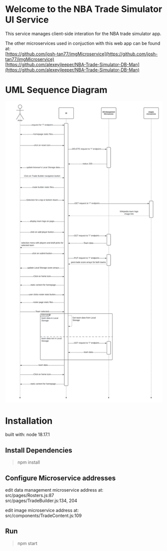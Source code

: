 # Welcome to the NBA Trade Simulator UI Service

This service manages client-side interation for the NBA trade simulator app.
 
The other microservices used in conjuction with this web app can be found at:  
[https://github.com/josh-tan77/imgMicroservice](https://github.com/josh-tan77/imgMicroservice)  
[https://github.com/alexeyjleeper/NBA-Trade-Simulator-DB-Man](https://github.com/alexeyjleeper/NBA-Trade-Simulator-DB-Man)

# UML Sequence Diagram
![UML Sequence Diagram](UML_sequence.jpeg)

# Installation

built with:
node 18.17.1

## Install Dependencies

>npm install

## Configure Microservice addresses

edit data management microservice address at:  
src/pages/Rosters.js:87  
src/pages/TradeBuilder.js:134, 204

edit image microservice address at:  
src/components/TradeContent.js:109

## Run

>npm start

